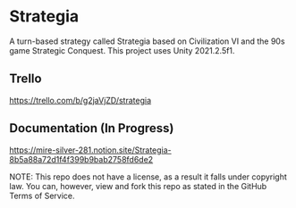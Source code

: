 # Strategia
 
A turn-based strategy called Strategia based on Civilization VI and the 90s game Strategic Conquest. This project uses Unity 2021.2.5f1. 

## Trello
https://trello.com/b/g2jaVjZD/strategia

## Documentation (In Progress)
https://mire-silver-281.notion.site/Strategia-8b5a88a72d1f4f399b9bab2758fd6de2

NOTE: This repo does not have a license, as a result it falls under copyright law. You can, however, view and fork this repo as stated in the GitHub Terms of Service.
